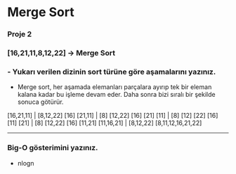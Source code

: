 # Merge Sort

### Proje 2


### [16,21,11,8,12,22] -> Merge Sort

### - Yukarı verilen dizinin sort türüne göre aşamalarını yazınız.

   - Merge sort, her aşamada elemanları parçalara ayırıp tek bir eleman kalana kadar bu işleme devam eder. Daha sonra bizi  sıralı bir şekilde sonuca götürür.

   [16,21,11]         |      [8,12,22]
   [16]    [21,11]    |      [8]    [12,22]
   [16]    [21] [11]  |      [8]    [12] [22]
   [16]    [11] [21]  |      [8]    [12,22]
   [16]    [11,21]
   [11,16,21]         |      [8,12,22]
          [8,11,12,16,21,22]

-----------------------------
### Big-O gösterimini yazınız.

  
  - nlogn
